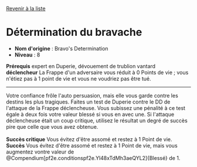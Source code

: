 [Revenir à la liste](..)

# Détermination du bravache

 * **Nom d'origine** : Bravo's Determination
 * **Niveau** : 8


<p><span id="ctl00_MainContent_DetailedOutput"><strong>Prérequis</strong> expert en Duperie, dévouement de trublion vantard<br><strong>déclencheur</strong> La Frappe d'un adversaire vous réduit à 0 Points de vie ; vous n'étiez pas à 1 point de vie et vous ne voudriez pas être tué.<br></span></p>
<hr>
<p>Votre confiance frôle l'auto persuasion, mais elle vous garde contre les destins les plus tragiques. Faites un test de Duperie contre le DD de l'attaque de la Frappe déclencheuse. Vous subissez une pénalité à ce test égale à deux fois votre valeur blessé si vous en avec une. Si l'attaque déclencheuse était un coup critique, utilisez le résultat un degré de succès pire que celle que vous avez obtenue.<br><br><strong>Succès critique</strong> Vous évitez d'être assomé et restez à 1 Point de vie.<br><strong>Succès</strong> Vous évitez d'être assomé et restez à 1 Point de vie, mais vous augmentez vontre valeur de @Compendium[pf2e.conditionspf2e.Yl48xTdMh3aeQYL2]{Blessé} de 1.&nbsp;</p>
